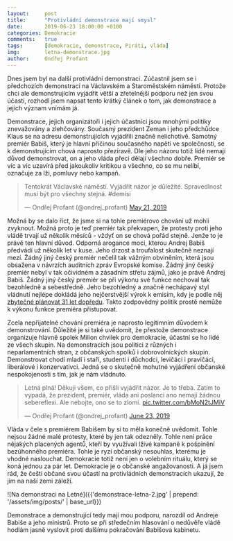 ```yaml
---
layout:     post
title:      "Protivládní demonstrace mají smysl"
date:       2019-06-23 18:00:00 +0100
categories: Demokracie
comments:   true
tags:       [demokracie, demonstrace, Piráti, vláda]
img:        letna-demonstrace.jpg
author:     Ondřej Profant
---
```


Dnes jsem byl na další protivládní demonstraci. Zúčastnil jsem se i předchozích demonstrací na Václavském a Staroměstském náměstí. Protože chci ale demonstrujícím vyjádřit větší a zřetelnější podporu než jen svou účastí, rozhodl jsem napsat tento krátký článek o tom, jak demonstrace a jejich význam vnímám já.

<!--more-->

Demonstrace, jejich organizátoři i jejich účastníci jsou mnohými politiky znevažovány a zlehčovány. Současný prezident Zeman i jeho předchůdce Klaus se na adresu demonstrujících vyjádřili značně nelichotivě. Samotný premiér Babiš, který je hlavní příčinou současného napětí ve společnosti, se k demonstrujícím chová naprosto přezíravě. Dle jeho názoru totiž lidé nemají důvod demonstrovat, on a jeho vláda přeci dělají všechno dobře. Premiér se víc a víc uzavírá před jakoukoliv kritikou a všechno, co se mu nelíbí, označuje za lži, pomluvy nebo kampaň.

<blockquote class="twitter-tweet"><p lang="cs" dir="ltr">Tentokrát Václavské náměstí. Vyjádřit názor je důležité. Spravedlnost musí být pro všechny stejná. #demisi</p>&mdash; Ondřej Profant (@ondrej_profant) <a href="https://twitter.com/ondrej_profant/status/1130876014891081729?ref_src=twsrc%5Etfw">May 21, 2019</a></blockquote>

Možná by se dalo říct, že jsme si na tohle premiérovo chování už mohli zvyknout. Možná proto je teď premiér tak překvapen, že protesty proti jeho vládě trvají už několik měsíců - vždyť on se chová pořád stejně. Jenže to je právě ten hlavní důvod. Odporná arogance moci, kterou Andrej Babiš předvádí už několik let v kuse. Jeho drzost a troufalost skutečně neznají mezí. Žádný jiný český premiér nečelil tak vážným obviněním, která jsou obsažena v návrzích auditních zpráv Evropské komise. Žádný jiný český premiér nebyl v tak očividném a zásadním střetu zájmů, jako je právě Andrej Babiš. Žádný jiný český premiér se při výkonu své funkce nechoval tak bezohledně a sebestředně. Jeho bezohledný a značně nechápavý styl vládnutí nejlépe dokládá jeho nejčerstvější výrok k emisím, kdy je podle něj [zbytečné plánovat 31 let dopředu](https://www.irozhlas.cz/zpravy-svet/andrej-babis-ochrana-zivotniho-prostredi-summit-eu-emise-zavery-prohlaseni_1906212107_cha). Takto zodpovědný politik prostě nemůže k výkonu funkce premiéra přistupovat.

Zcela nepřijatelné chování premiéra je naprosto legitimním důvodem k demonstrování. Důležité je si také uvědomit, že přestože demonstrace organizuje hlavně spolek Milion chvilek pro demokracie, účastní se ho lidé ze všech skupin. Na demonstracích jsou politici z různých i neparlamentních stran, z občanských spolků i dobrovolnických skupin. Demonstrovat chodí mladí i staří, studenti i důchodci, levičáci i pravičáci, liberálové i konzervativci. Jedná se o skutečně mohutné vyjádření občanské nespokojenosti s tím, jak je nám vládnuto.

<blockquote class="twitter-tweet"><p lang="cs" dir="ltr">Letná plná! Děkuji všem, co přišli vyjádřit názor. Je to třeba. Zatím to vypadá, že prezident, premiér, vláda ani poslanci ano nemají žádnou sebereflexi. Ale nebojte, ono se to zlomí. <a href="https://t.co/bMoN2tJMiV">pic.twitter.com/bMoN2tJMiV</a></p>&mdash; Ondřej Profant (@ondrej_profant) <a href="https://twitter.com/ondrej_profant/status/1142844551645843456?ref_src=twsrc%5Etfw">June 23, 2019</a></blockquote> <script async src="https://platform.twitter.com/widgets.js" charset="utf-8"></script> 


Vláda v čele s premiérem Babišem by si to měla konečně uvědomit. Tohle nejsou žádné malé protesty, které by jen tak odezněly. Tohle není práce nějakých placených agentů, kteří by využívali lživé kampaně k pošpinění bezúhonného premiéra. Tohle je ryzí občanský nesouhlas, kterému je vhodné naslouchat. Demokracie totiž není jen o volebním rituálu, který se koná jednou za pár let. Demokracie je o občanské angažovanosti. A já jsem rád, že čeští občané svou účastí na protivládních demonstracích ukazují, že jim na naší zemi záleží.

![Na demonstraci na Letné]({{'demonstrace-letna-2.jpg' | prepend: '/assets/img/posts/' | base_url}})

Demonstrace a demonstrující tedy mají mou podporu, narozdíl od Andreje Babiše a jeho ministrů. Proto se při středečním hlasování o nedůvěře vládě hodlám jasně vyslovit proti dalšímu pokračování Babišova kabinetu.
